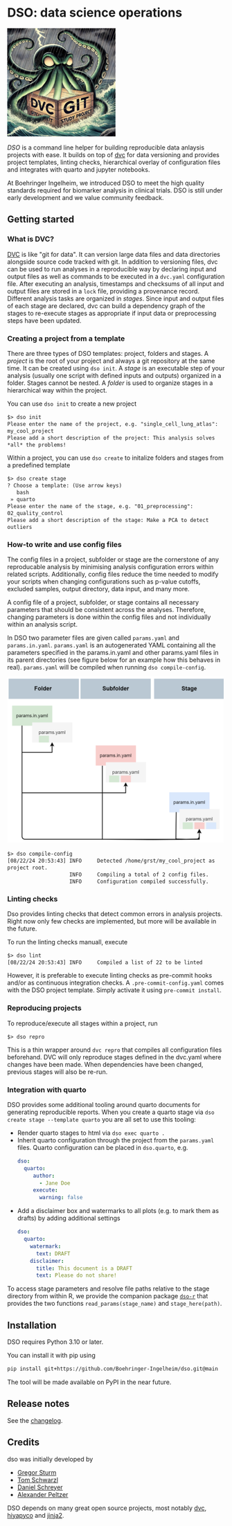 # DSO: data science operations

<img src="img/dso_kraken.jpg" alt="DSO Kraken" width="250" />

*DSO* is a command line helper for building reproducible data anlaysis projects with ease.
It builds on top of [dvc](https://github.com/iterative/dvc) for data versioning and provides project
templates, linting checks, hierarchical overlay of configuration files and integrates with quarto and jupyter notebooks.

At Boehringer Ingelheim, we introduced DSO to meet the high quality standards required for biomarker analysis
in clinical trials. DSO is still under early development and we value community feedback.

## Getting started

### What is DVC?
[DVC](https://github.com/iterative/dvc) is like "git for data". It can version large data files and data directories alongside source code tracked with git. In addition to versioning files, dvc can be used to run analyses in a reproducible way by declaring input and output files as well as commands to be executed in a `dvc.yaml` configuration file. After executing an analysis, timestamps and checksums of all input and output files are stored in a `lock` file, providing a provenance record. Different analysis tasks are organized in *stages*. Since input and output files of each stage are declared, dvc can build a dependency graph of the stages to re-execute stages as appropriate if input data or preprocessing steps have been updated.

### Creating a project from a template
There are three types of DSO templates: project, folders and stages. A *project* is the root of your project
and always a git repository at the same time. It can be created using `dso init`. A *stage* is an executable
step of your analysis (usually one script with defined inputs and outputs) organized in a folder. Stages
cannot be nested. A *folder* is used to organize stages in a hierarchical way within the project.

You can use `dso init` to create a new project
```
$> dso init
Please enter the name of the project, e.g. "single_cell_lung_atlas": my_cool_project
Please add a short description of the project: This analysis solves *all* the problems!
```

Within a project, you can use `dso create` to initalize folders and stages from a predefined template

```
$> dso create stage
? Choose a template: (Use arrow keys)
   bash
 » quarto
Please enter the name of the stage, e.g. "01_preprocessing": 02_quality_control
Please add a short description of the stage: Make a PCA to detect outliers
```

### How-to write and use config files
The config files in a project, subfolder or stage are the cornerstone of any reproducable analysis by minimising analysis configuration errors within related scripts. Additionally, config files reduce the time needed to modify your scripts when changing configurations such as p-value cutoffs, excluded samples, output directory, data input, and many more.

A config file of a project, subfolder, or stage contains all necessary parameters that should be consistent across the analyses. Therefore, changing parameters is done within the config files and not individually within an analysis script.

In DSO two parameter files are given called `params.yaml` and `params.in.yaml`. `params.yaml` is an autogenerated YAML containing all the parameters specified in the params.in.yaml and other params.yaml files in its parent directories (see figure below for an example how this behaves in real). `params.yaml` will be compiled when running `dso compile-config`.

<img src="img/config.png" width="500" alt="Hierarchical configuration schema" />

```
$> dso compile-config
[08/22/24 20:53:43] INFO     Detected /home/grst/my_cool_project as project root.
                    INFO     Compiling a total of 2 config files.
                    INFO     Configuration compiled successfully.
```

### Linting checks

Dso provides linting checks that detect common errors in analysis projects. Right now only few checks are implemented,
but more will be available in the future.

To run the linting checks manuall, execute

```
$> dso lint
[08/22/24 20:53:43] INFO     Compiled a list of 22 to be linted
```

However, it is preferable to execute linting checks as pre-commit hooks and/or as continuous integration checks.
A `.pre-commit-config.yaml` comes with the DSO project template. Simply activate it using `pre-commit install`.

### Reproducing projects

To reproduce/execute all stages within a project, run

```
$> dso repro
```

This is a thin wrapper around `dvc repro` that compiles all configuration files beforehand.
DVC will only reproduce stages defined in the dvc.yaml where changes have been made. When dependencies have been changed, previous stages will also be re-run.


### Integration with quarto

DSO provides some additional tooling around quarto documents for generating reproducible reports. When you create a
quarto stage via `dso create stage --template quarto` you are all set to use this tooling:

 * Render quarto stages to html via `dso exec quarto .`
 * Inherit quarto configuration through the project from the `params.yaml` files. Quarto configuration can be placed in
   `dso.quarto`, e.g.
   ```yaml
   dso:
     quarto:
        author:
          - Jane Doe
        execute:
          warning: false
    ```
  * Add a disclaimer box and watermarks to all plots (e.g. to mark them as drafts) by adding additional settings
    ```yaml
    dso:
      quarto:
        watermark:
          text: DRAFT
        disclaimer:
          title: This document is a DRAFT
          text: Please do not share!
    ```

To access stage parameters and resolve file paths relative to the stage directory from within R, we provide the
companion package [`dso-r`](https://github.com/Boehringer-Ingelheim/dso-r) that provides the two functions
`read_params(stage_name)` and `stage_here(path)`.


## Installation

DSO requires Python 3.10 or later.

You can install it with pip using

```bash
pip install git+https://github.com/Boehringer-Ingelheim/dso.git@main
```

The tool will be made available on PyPI in the near future.

## Release notes

See the [changelog](./CHANGELOG.md).

## Credits

dso was initially developed by
 * [Gregor Sturm](https://github.com/grst)
 * [Tom Schwarzl](https://github.com/tschwarzl)
 * [Daniel Schreyer](https://github.com/dschreyer)
 * [Alexander Peltzer](https://github.com/apeltzer)

DSO depends on many great open source projects, most notably [dvc](https://github.com/iterative/dvc), [hiyapyco](https://github.com/zerwes/hiyapyco) and [jinja2](https://jinja.palletsprojects.com/).
